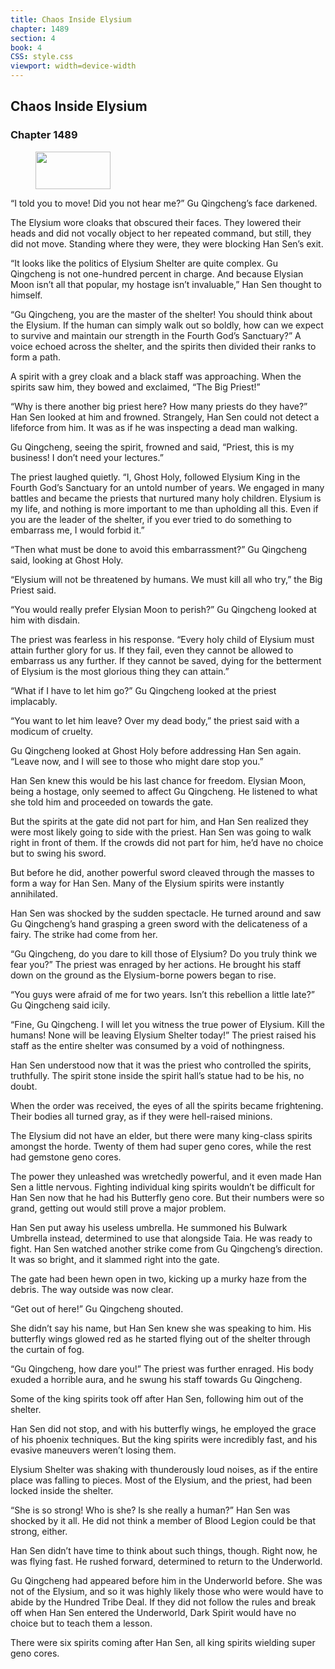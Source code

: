 ```yaml
---
title: Chaos Inside Elysium
chapter: 1489
section: 4
book: 4
CSS: style.css
viewport: width=device-width
---
```


## Chaos Inside Elysium

### Chapter 1489

<figure>
	<img src="../Images/gem.gif" alt="" id="gem" width="120" height="60" />
</figure>

“I told you to move! Did you not hear me?” Gu Qingcheng’s face darkened.

The Elysium wore cloaks that obscured their faces. They lowered their heads and did not vocally object to her repeated command, but still, they did not move. Standing where they were, they were blocking Han Sen’s exit.

“It looks like the politics of Elysium Shelter are quite complex. Gu Qingcheng is not one-hundred percent in charge. And because Elysian Moon isn’t all that popular, my hostage isn’t invaluable,” Han Sen thought to himself.

“Gu Qingcheng, you are the master of the shelter! You should think about the Elysium. If the human can simply walk out so boldly, how can we expect to survive and maintain our strength in the Fourth God’s Sanctuary?” A voice echoed across the shelter, and the spirits then divided their ranks to form a path.

A spirit with a grey cloak and a black staff was approaching. When the spirits saw him, they bowed and exclaimed, “The Big Priest!”

“Why is there another big priest here? How many priests do they have?” Han Sen looked at him and frowned. Strangely, Han Sen could not detect a lifeforce from him. It was as if he was inspecting a dead man walking.

Gu Qingcheng, seeing the spirit, frowned and said, “Priest, this is my business! I don’t need your lectures.”

The priest laughed quietly. “I, Ghost Holy, followed Elysium King in the Fourth God’s Sanctuary for an untold number of years. We engaged in many battles and became the priests that nurtured many holy children. Elysium is my life, and nothing is more important to me than upholding all this. Even if you are the leader of the shelter, if you ever tried to do something to embarrass me, I would forbid it.”

“Then what must be done to avoid this embarrassment?” Gu Qingcheng said, looking at Ghost Holy.

“Elysium will not be threatened by humans. We must kill all who try,” the Big Priest said.

“You would really prefer Elysian Moon to perish?” Gu Qingcheng looked at him with disdain.

The priest was fearless in his response. “Every holy child of Elysium must attain further glory for us. If they fail, even they cannot be allowed to embarrass us any further. If they cannot be saved, dying for the betterment of Elysium is the most glorious thing they can attain.”

“What if I have to let him go?” Gu Qingcheng looked at the priest implacably.

“You want to let him leave? Over my dead body,” the priest said with a modicum of cruelty.

Gu Qingcheng looked at Ghost Holy before addressing Han Sen again. “Leave now, and I will see to those who might dare stop you.”

Han Sen knew this would be his last chance for freedom. Elysian Moon, being a hostage, only seemed to affect Gu Qingcheng. He listened to what she told him and proceeded on towards the gate.

But the spirits at the gate did not part for him, and Han Sen realized they were most likely going to side with the priest. Han Sen was going to walk right in front of them. If the crowds did not part for him, he’d have no choice but to swing his sword.

But before he did, another powerful sword cleaved through the masses to form a way for Han Sen. Many of the Elysium spirits were instantly annihilated.

Han Sen was shocked by the sudden spectacle. He turned around and saw Gu Qingcheng’s hand grasping a green sword with the delicateness of a fairy. The strike had come from her.

“Gu Qingcheng, do you dare to kill those of Elysium? Do you truly think we fear you?” The priest was enraged by her actions. He brought his staff down on the ground as the Elysium-borne powers began to rise.

“You guys were afraid of me for two years. Isn’t this rebellion a little late?” Gu Qingcheng said icily.

“Fine, Gu Qingcheng. I will let you witness the true power of Elysium. Kill the humans! None will be leaving Elysium Shelter today!” The priest raised his staff as the entire shelter was consumed by a void of nothingness.

Han Sen understood now that it was the priest who controlled the spirits, truthfully. The spirit stone inside the spirit hall’s statue had to be his, no doubt.

When the order was received, the eyes of all the spirits became frightening. Their bodies all turned gray, as if they were hell-raised minions.

The Elysium did not have an elder, but there were many king-class spirits amongst the horde. Twenty of them had super geno cores, while the rest had gemstone geno cores.

The power they unleashed was wretchedly powerful, and it even made Han Sen a little nervous. Fighting individual king spirits wouldn’t be difficult for Han Sen now that he had his Butterfly geno core. But their numbers were so grand, getting out would still prove a major problem.

Han Sen put away his useless umbrella. He summoned his Bulwark Umbrella instead, determined to use that alongside Taia. He was ready to fight. Han Sen watched another strike come from Gu Qingcheng’s direction. It was so bright, and it slammed right into the gate.

The gate had been hewn open in two, kicking up a murky haze from the debris. The way outside was now clear.

“Get out of here!” Gu Qingcheng shouted.

She didn’t say his name, but Han Sen knew she was speaking to him. His butterfly wings glowed red as he started flying out of the shelter through the curtain of fog.

“Gu Qingcheng, how dare you!” The priest was further enraged. His body exuded a horrible aura, and he swung his staff towards Gu Qingcheng.

Some of the king spirits took off after Han Sen, following him out of the shelter.

Han Sen did not stop, and with his butterfly wings, he employed the grace of his phoenix techniques. But the king spirits were incredibly fast, and his evasive maneuvers weren’t losing them.

Elysium Shelter was shaking with thunderously loud noises, as if the entire place was falling to pieces. Most of the Elysium, and the priest, had been locked inside the shelter.

“She is so strong! Who is she? Is she really a human?” Han Sen was shocked by it all. He did not think a member of Blood Legion could be that strong, either.

Han Sen didn’t have time to think about such things, though. Right now, he was flying fast. He rushed forward, determined to return to the Underworld.

Gu Qingcheng had appeared before him in the Underworld before. She was not of the Elysium, and so it was highly likely those who were would have to abide by the Hundred Tribe Deal. If they did not follow the rules and break off when Han Sen entered the Underworld, Dark Spirit would have no choice but to teach them a lesson.

There were six spirits coming after Han Sen, all king spirits wielding super geno cores.